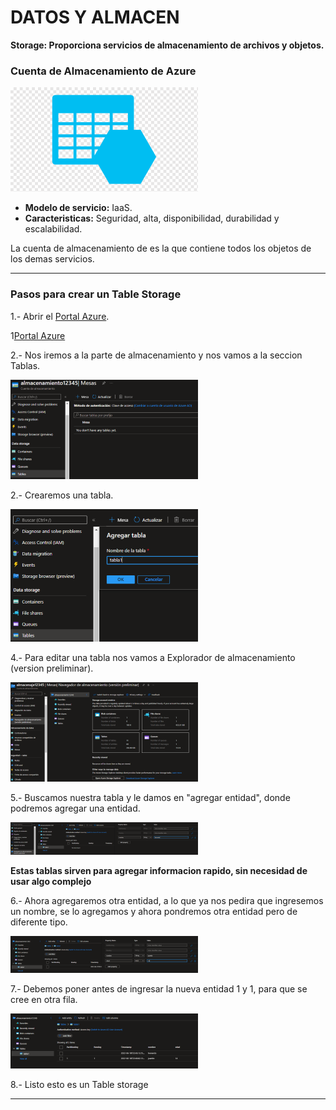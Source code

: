 # DATOS Y ALMACEN

**Storage: Proporciona servicios de almacenamiento de archivos y objetos.**

### Cuenta de Almacenamiento de Azure

![Almacenamiento de Azure](Imagenes/azurealmacenamiento1.png)

- **Modelo de servicio:** IaaS.
- **Caracteristicas:** Seguridad, alta, disponibilidad, durabilidad y escalabilidad.

La cuenta de almacenamiento de es la que contiene todos los objetos de los demas servicios.

-----------------------------------------------------------------------------------

### Pasos para crear un Table Storage    


1.- Abrir el [Portal Azure](portal.azure.com).

1[Portal Azure](Imagenes/portalAzure.png)

2.- Nos iremos a la parte de almacenamiento y nos vamos a la seccion Tablas.

![Almacenamiento](Imagenes/Tablas.PNG)

2.- Crearemos una tabla.

![Tablas](Imagenes/creamosunatabla.PNG)

4.- Para editar una tabla nos vamos a Explorador de almacenamiento (version preliminar).

![Explorador de Almacenamiento](Imagenes/esploradordeAlmacenamiento.PNG)

5.- Buscamos nuestra tabla y le damos en "agregar entidad", donde podremos agregar una entidad.

![Add edentify](Imagenes/agregarentidad.PNG)

**Estas tablas sirven para agregar informacion rapido, sin necesidad de usar algo complejo**

6.- Ahora agregaremos otra entidad, a lo que ya nos pedira que ingresemos un nombre, se lo agregamos y ahora pondremos otra entidad pero de diferente tipo.

![Other identify](Imagenes/agregamosOtraentidad.PNG)

7.- Debemos poner antes de ingresar la nueva entidad 1  y 1, para que se cree en otra fila.

![Tabla Lista](Imagenes/listo.PNG)

8.- Listo esto es un Table storage

-----------------------------------------------------------------------------------------------------------------------
